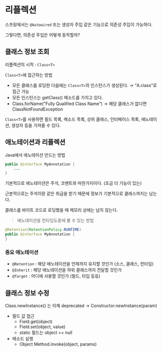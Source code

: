 # 리플렉션

스프링에서는 `@Autowired` 또는 생성자 주입 같은 기능으로 의존성 주입이 가능하다.

그렇다면, 의존성 주입은 어떻게 동작할까?

## 클래스 정보 조회

리플렉션의 시작 : `Class<T>`

`Class<T>`에 접근하는 방법

- 모든 클래스를 로딩한 다음에는 `Class<T>`의 인스턴스가 생성된다.
  → “A.class”로 접근 가능
- 모든 인스턴스는 getClass() 메소드를 가지고 있다.
- Class.forName(”Fully Qualified Class Name”)
  → 해당 클래스가 없다면 ClassNotFoundException

`Class<T>`를 사용하면 필드 목록, 메소드 목록, 상위 클래스, 인터페이스 목록, 애노테이션, 생성자 등을 가져올 수 있다.

## 애노테이션과 리플렉션

Java에서 애노테이션 만드는 방법

```java
public @interface MyAnnotation {
    ...
}
```

기본적으로 애노테이션은 주석, 코멘트와 마찬가지이다. (조금 더 기능이 있는)

근본적으로는 주석이랑 같은 취급을 받기 때문에 정보가 기본적으로 클래스까지는 남는다.

클래스를 바이트 코드로 로딩했을 때 메모리 상에는 남지 않는다.

> 애노테이션을 런타임도중에 볼 수 있는 방법

```java
@Retention(RetentionPolicy.RUNTIME)
public @interface MyAnnotation {
}
```

### 중요 애노테이션

- `@Retention` : 해당 애노테이션을 언제까지 유지할 것인가 (소스, 클래스, 런타임)
- `@Inherit` : 해당 애노테이션을 하위 클래스까지 전달할 것인가
- `@Target` : 어디에 사용할 것인가 (필드, 타입 등등)

## 클래스 정보 수정

Class.newInstance() 는 이제 deprecated
→ Constructor.newInstance(param)

- 필드 값 접근
  - Field.get(object)
  - Field.set(object, value)
  - static 필드는 object == null
- 메소드 실행
  - Object Method.invoke(object, params)
